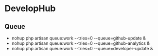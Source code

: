 # DevelopHub

## Queue

- nohup php artisan queue:work --tries=0 --queue=github-update &
- nohup php artisan queue:work --tries=0 --queue=github-analytics &
- nohup php artisan queue:work --tries=0 --queue=developer-update &
